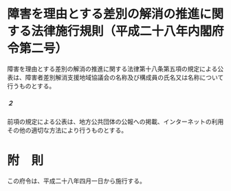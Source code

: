 # 障害を理由とする差別の解消の推進に関する法律施行規則（平成二十八年内閣府令第二号）
障害を理由とする差別の解消の推進に関する法律第十八条第五項の規定による公表は、障害者差別解消支援地域協議会の名称及び構成員の氏名又は名称について行うものとする。
##### ２
前項の規定による公表は、地方公共団体の公報への掲載、インターネットの利用その他の適切な方法により行うものとする。
# 附　則
この府令は、平成二十八年四月一日から施行する。
